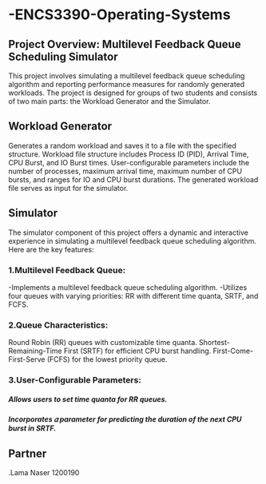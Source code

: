 # -ENCS3390-Operating-Systems
## Project Overview: Multilevel Feedback Queue Scheduling Simulator

This project involves simulating a multilevel feedback queue scheduling algorithm and reporting performance 
measures for randomly generated workloads. The project is designed for groups of two students and consists 
of two main parts: the Workload Generator and the Simulator.

## Workload Generator
Generates a random workload and saves it to a file with the specified structure.
Workload file structure includes Process ID (PID), Arrival Time, CPU Burst, and IO Burst times.
User-configurable parameters include the number of processes, maximum arrival time, maximum number of CPU bursts, and ranges for IO and CPU burst durations.
The generated workload file serves as input for the simulator. 

## Simulator
  The simulator component of this project offers a dynamic and interactive experience in simulating 
  a multilevel feedback queue scheduling algorithm. Here are the key features:

### 1.Multilevel Feedback Queue:
   -Implements a multilevel feedback queue scheduling algorithm.
   -Utilizes four queues with varying priorities: RR with different time quanta, SRTF, and FCFS.
   
### 2.Queue Characteristics:
  Round Robin (RR) queues with customizable time quanta.
  Shortest-Remaining-Time First (SRTF) for efficient CPU burst handling.
  First-Come-First-Serve (FCFS) for the lowest priority queue.
      
### 3.User-Configurable Parameters:
  ##### Allows users to set time quanta for RR queues.
  ##### Incorporates 𝛼 parameter for predicting the duration of the next CPU burst in SRTF.






## Partner 
  .Lama Naser 1200190

  
